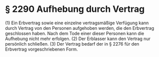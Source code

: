 # § 2290 Aufhebung durch Vertrag
(1) Ein Erbvertrag sowie eine einzelne vertragsmäßige Verfügung kann durch Vertrag von den Personen aufgehoben werden, die den Erbvertrag geschlossen haben. Nach dem Tode einer dieser Personen kann die Aufhebung nicht mehr erfolgen.
(2) Der Erblasser kann den Vertrag nur persönlich schließen.
(3) Der Vertrag bedarf der in § 2276 für den Erbvertrag vorgeschriebenen Form.